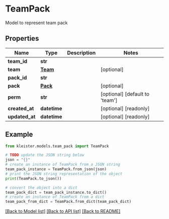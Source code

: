 # TeamPack

Model to represent team pack

## Properties

Name | Type | Description | Notes
------------ | ------------- | ------------- | -------------
**team_id** | **str** |  | 
**team** | [**Team**](Team.md) |  | [optional] 
**pack_id** | **str** |  | 
**pack** | [**Pack**](Pack.md) |  | [optional] 
**perm** | **str** |  | [optional] [default to 'team']
**created_at** | **datetime** |  | [optional] [readonly] 
**updated_at** | **datetime** |  | [optional] [readonly] 

## Example

```python
from kleister.models.team_pack import TeamPack

# TODO update the JSON string below
json = "{}"
# create an instance of TeamPack from a JSON string
team_pack_instance = TeamPack.from_json(json)
# print the JSON string representation of the object
print(TeamPack.to_json())

# convert the object into a dict
team_pack_dict = team_pack_instance.to_dict()
# create an instance of TeamPack from a dict
team_pack_from_dict = TeamPack.from_dict(team_pack_dict)
```
[[Back to Model list]](../README.md#documentation-for-models) [[Back to API list]](../README.md#documentation-for-api-endpoints) [[Back to README]](../README.md)


